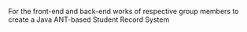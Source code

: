 For the front-end and back-end works of respective group members to create a Java ANT-based Student Record System
